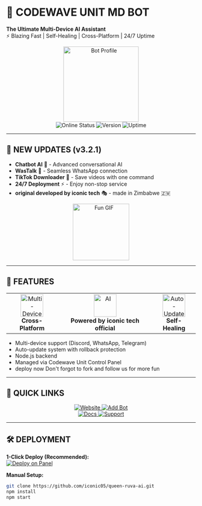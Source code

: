 # 🤖 CODEWAVE UNIT MD BOT 

**The Ultimate Multi-Device AI Assistant**  
⚡ Blazing Fast | Self-Healing | Cross-Platform | 24/7 Uptime  

<div align="center">
  <img src="https://files.catbox.moe/js80a1.jpg" width="200" alt="Bot Profile">
  <br>
  <div>
    <img src="https://img.shields.io/badge/Online-Now-brightgreen" alt="Online Status">
    <img src="https://img.shields.io/badge/Version-3.2.1-blue" alt="Version">
    <img src="https://img.shields.io/badge/Uptime-99.9%25-success" alt="Uptime">
  </div>
</div>

---

## 🎉 NEW UPDATES (v3.2.1)
- **Chatbot AI** 🤖 - Advanced conversational AI
- **WasTalk** 💬 - Seamless WhatsApp connection
- **TikTok Downloader** 🎵 - Save videos with one command
- **24/7 Deployment** ⚡ - Enjoy non-stop service
- **original developed by iconic tech** 🎭 - made in Zimbabwe 🇿🇼

<div align="center">
  <img src="https://media.giphy.com/media/v1.Y2lkPTc5MGI3NjExcDl4b2V1b3JpZzR4eW5xZ2J5dGZzYjV6dGJtY3Z2dWJ6b2JmNnF5ZyZlcD12MV9pbnRlcm5hbF9naWZfYnlfaWQmY3Q9Zw/3o7abAHdYvZdBNnGZq/giphy.gif" width="150" alt="Fun GIF">
</div>

---

## 🌟 FEATURES
<div align="center">
  <table>
    <tr>
      <td align="center">
        <img src="https://cdn-icons-png.flaticon.com/512/2885/2885257.png" width="60" alt="Multi-Device"><br>
        <b>Cross-Platform</b>
      </td>
      <td align="center">
        <img src="https://cdn-icons-png.flaticon.com/512/1055/1055687.png" width="60" alt="AI"><br>
        <b>Powered by iconic tech official</b>
      </td>
      <td align="center">
        <img src="https://cdn-icons-png.flaticon.com/512/3524/3524636.png" width="60" alt="Auto-Update"><br>
        <b>Self-Healing</b>
      </td>
    </tr>
  </table>
</div>

- Multi-device support (Discord, WhatsApp, Telegram)
- Auto-update system with rollback protection
- Node.js backend
- Managed via Codewave Unit Control Panel
- deploy now Don't forgot to fork and follow us for more fun

---

## 🚀 QUICK LINKS
<div align="center">
  <a href="https://codewave-unit.zone.id">
    <img src="https://img.shields.io/badge/🌐_Website-000000?style=for-the-badge&logo=googlechrome&logoColor=white" alt="Website">
  </a>
  <a href="https://codewave-unit.zone.id/developer/creator">
    <img src="https://img.shields.io/badge/➕_Add_Bot-25D366?style=for-the-badge&logo=whatsapp&logoColor=white" alt="Add Bot">
  </a>
  <br>
  <a href="https://codewave-unit.zone.id/docs">
    <img src="https://img.shields.io/badge/📚_Docs-4285F4?style=for-the-badge&logo=googledocs&logoColor=white" alt="Docs">
  </a>
  <a href="https://codewave-unit.zone.id/support/contact-us">
    <img src="https://img.shields.io/badge/💬_Support-FF5722?style=for-the-badge&logo=chatbot&logoColor=white" alt="Support">
  </a>
</div>

---

## 🛠️ DEPLOYMENT
**1-Click Deploy (Recommended):**  
[![Deploy on Panel](https://img.shields.io/badge/🚀_Deploy_Free-25_Coins_Offer-blue?style=for-the-badge&logo=heroku)](https://tinyurl.com/253tajve)  

**Manual Setup:**  
```bash
git clone https://github.com/iconic05/queen-ruva-ai.git
npm install
npm start
